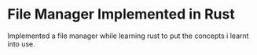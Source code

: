 # File Manager Implemented in Rust

Implemented a file manager while learning rust to put the concepts i learnt into use.